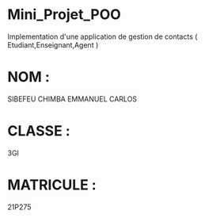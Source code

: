 # Mini_Projet_POO
Implementation d'une application de gestion de contacts ( Etudiant,Enseignant,Agent )

# NOM :
SIBEFEU CHIMBA EMMANUEL CARLOS
# CLASSE :
3GI
# MATRICULE :
21P275

